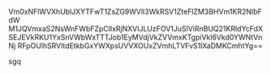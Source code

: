 Vm0xNFlWVXhUblJXYTFwT1ZsZG9WVll3WkRSV1ZteFlZM3BHVm1KR2NIbFdW
M1JQVmxaS2NsWnFWbFZpClIxRjNXVlJLUzFOV1JuSlViRnBUQ21KRldYcFdX
SEJEVkRKU1YxSnVWbWxTTTJob1EyMVdjVkZVVmxKTgpiVkl6Vkd0YWNtVnNj
RFpOUlhSRVltdEtkbGxYWXpsUVVXOUxZVmhLTVFvS1lXaDMKCmhtYg==

sgq